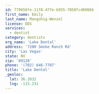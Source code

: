 ```yaml
---
id: 779656fe-11f8-47fe-b955-7058fcd6066b
first_name: Emily
last_name: Mangohig-Wenzel
license: DDS
services:
  - dentist
category: dentists
org_name: 'Lake Dental'
address: '7200 Smoke Ranch Rd'
city: 'Las Vegas'
state: NV
zip: '89128'
phone: '(702) 646-7707'
title: 'Lake Dental'
_geoloc:
  lat: 36.2032
  lng: -115.231
---
```

